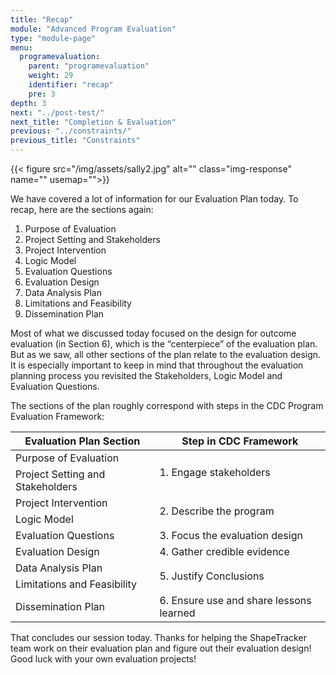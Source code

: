 ```yaml
---
title: "Recap"
module: "Advanced Program Evaluation"
type: "module-page"
menu:
  programevaluation:
    parent: "programevaluation"
    weight: 29
    identifier: "recap"
    pre: 3
depth: 3
next: "../post-test/"
next_title: "Completion & Evaluation"
previous: "../constraints/"
previous_title: "Constraints"
---
```

<div class="programevaluation"><div class="pageblock clearfix"><div class="modalpageNav"></div>
</div><div class="pageblock pull-left">
<div class="caption">
</div>
{{< figure src="/img/assets/sally2.jpg" alt="" class="img-response" name="" usemap="">}}</div><div class="pageblock"><p>We have covered a lot of information for our Evaluation Plan
    today. To recap, here are the sections again:</p>
<ol>
<li>  Purpose of Evaluation</li>
<li>  Project Setting and Stakeholders</li>
<li>  Project Intervention</li>
<li>Logic Model</li>
<li>Evaluation Questions</li>
<li>Evaluation Design</li>
<li> Data Analysis Plan</li>
<li> Limitations and Feasibility</li>
<li> Dissemination Plan</li>
</ol>
<p>Most of what we discussed today focused on the design for
    outcome evaluation (in Section 6), which is the “centerpiece” of the evaluation
    plan. But as we saw, all other sections of the plan relate to the evaluation
    design. It is especially important to keep in mind that throughout the
    evaluation planning process you revisited the Stakeholders, Logic Model and Evaluation Questions.</p>
<p>The sections of the plan roughly correspond with steps in
    the CDC Program Evaluation Framework:</p>
<table>
<thead>
<tr>
<th class="th1">Evaluation Plan
          Section</th>
<th class="th1">Step in CDC
      Framework</th>
</tr></thead>
<tbody>
<tr>
<td>Purpose of Evaluation</td>
<td rowspan="2">1. Engage stakeholders</td>
</tr>
<tr>
<td>Project Setting and Stakeholders</td>
</tr>
<tr>
<td>Project Intervention</td>
<td rowspan="2">2. Describe the program</td>
</tr>
<tr>
<td>Logic Model</td>
</tr>
<tr>
<td>Evaluation Questions</td>
<td rowspan="2">3. Focus the evaluation design</td>
</tr>
<tr>
<td rowspan="2">Evaluation Design</td>
</tr>
<tr>
<td>4. Gather credible evidence</td>
</tr>
<tr>
<td>Data Analysis Plan</td>
<td rowspan="2">5. Justify Conclusions</td>
</tr>
<tr>
<td>Limitations and Feasibility</td>
</tr>
<tr>
<td>Dissemination Plan</td>
<td>6. Ensure use and share lessons learned</td>
</tr>
</tbody>
</table>
<p>That concludes our session today. Thanks for helping the
    ShapeTracker team work on their evaluation plan and figure out their evaluation
    design! Good luck with your own evaluation projects!</p>
</div></div>